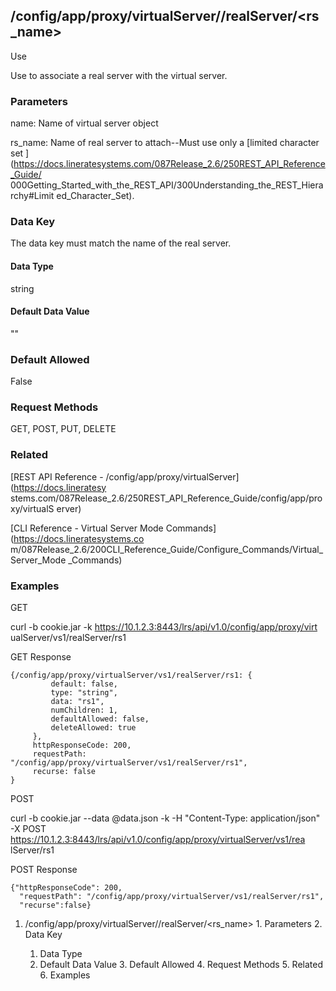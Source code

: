 ## /config/app/proxy/virtualServer/<name>/realServer/<rs_name>

Use

Use to associate a real server with the virtual server.

### Parameters

name: Name of virtual server object

rs_name: Name of real server to attach--Must use only a [limited character set
](https://docs.lineratesystems.com/087Release_2.6/250REST_API_Reference_Guide/
000Getting_Started_with_the_REST_API/300Understanding_the_REST_Hierarchy#Limit
ed_Character_Set).

### Data Key

The data key must match the name of the real server.

#### Data Type

string

#### Default Data Value

""

### Default Allowed

False

### Request Methods

GET, POST, PUT, DELETE

### Related

[REST API Reference - /config/app/proxy/virtualServer](https://docs.lineratesy
stems.com/087Release_2.6/250REST_API_Reference_Guide/config/app/proxy/virtualS
erver)

[CLI Reference - Virtual Server Mode Commands](https://docs.lineratesystems.co
m/087Release_2.6/200CLI_Reference_Guide/Configure_Commands/Virtual_Server_Mode
_Commands)

### Examples

GET

curl -b cookie.jar -k https://10.1.2.3:8443/lrs/api/v1.0/config/app/proxy/virt
ualServer/vs1/realServer/rs1

GET Response

    
    {/config/app/proxy/virtualServer/vs1/realServer/rs1: {
             default: false,
             type: "string",
             data: "rs1",
             numChildren: 1,
             defaultAllowed: false,
             deleteAllowed: true
         },
         httpResponseCode: 200,
         requestPath: "/config/app/proxy/virtualServer/vs1/realServer/rs1",
         recurse: false
    }
    

POST

curl -b cookie.jar --data @data.json -k -H "Content-Type: application/json" -X
POST https://10.1.2.3:8443/lrs/api/v1.0/config/app/proxy/virtualServer/vs1/rea
lServer/rs1

POST Response

    
    {"httpResponseCode": 200,
      "requestPath": "/config/app/proxy/virtualServer/vs1/realServer/rs1",
      "recurse":false}

  1. /config/app/proxy/virtualServer/<name>/realServer/<rs_name>
    1. Parameters
    2. Data Key
      1. Data Type
      2. Default Data Value
    3. Default Allowed
    4. Request Methods
    5. Related
    6. Examples

